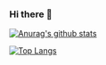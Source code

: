 ### Hi there 👋

[![Anurag's github stats](https://github-readme-stats.vercel.app/api?username=viiqswim)](https://github.com/anuraghazra/github-readme-stats)

[![Top Langs](https://github-readme-stats.vercel.app/api/top-langs/?username=viiqswim&layout=compact)](https://github.com/anuraghazra/github-readme-stats)


<!--
**viiqswim/viiqswim** is a ✨ _special_ ✨ repository because its `README.md` (this file) appears on your GitHub profile.

Here are some ideas to get you started:

- 🔭 I’m currently working on ...
- 🌱 I’m currently learning ...
- 👯 I’m looking to collaborate on ...
- 🤔 I’m looking for help with ...
- 💬 Ask me about ...
- 📫 How to reach me: ...
- 😄 Pronouns: ...
- ⚡ Fun fact: ...
-->

